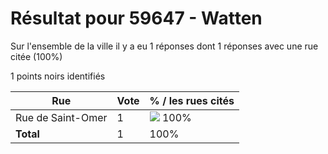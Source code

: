 # Résultat pour 59647 - Watten

Sur l'ensemble de la ville il y a eu 1 réponses dont 1 réponses avec une rue citée (100%)

1 points noirs identifiés

| Rue | Vote | % / les rues cités|
|-----|------|-------------------|
| Rue de Saint-Omer | 1 | <img src="../../img/bar_100.gif" />&nbsp;100%|
| **Total** | 1 | 100%|
